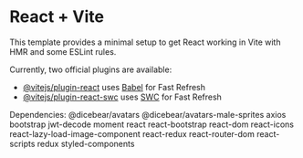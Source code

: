 # React + Vite

This template provides a minimal setup to get React working in Vite with HMR and some ESLint rules.

Currently, two official plugins are available:

- [@vitejs/plugin-react](https://github.com/vitejs/vite-plugin-react/blob/main/packages/plugin-react/README.md) uses [Babel](https://babeljs.io/) for Fast Refresh
- [@vitejs/plugin-react-swc](https://github.com/vitejs/vite-plugin-react-swc) uses [SWC](https://swc.rs/) for Fast Refresh

Dependencies:
@dicebear/avatars 
@dicebear/avatars-male-sprites
axios
    bootstrap
    jwt-decode
    moment
    react
    react-bootstrap
    react-dom
    react-icons
    react-lazy-load-image-component
    react-redux
    react-router-dom
    react-scripts
    redux
    styled-components
